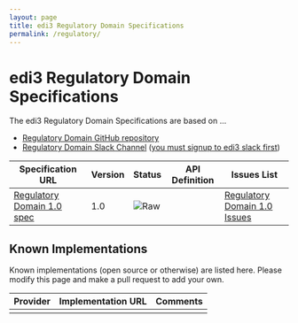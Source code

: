 ```yaml
---
layout: page
title: edi3 Regulatory Domain Specifications
permalink: /regulatory/
---
```


# edi3 Regulatory Domain Specifications

The edi3 Regulatory Domain Specifications are based on ...

* [Regulatory Domain GitHub repository](https://github.com/edi3/edi3-regulatory)
* [Regulatory Domain Slack Channel](https://edi3.slack.com/messages/spec-regulatory/) ([you must signup to edi3 slack first](https://chat.edi3.org/))

| Specification URL | Version | Status | API Definition | Issues List |
| ----------------- | ------  | ------ | -------------- | ----------- |
| [Regulatory Domain 1.0 spec](http://edi3.org/specs/edi3-regulatory/1.0/) | 1.0 | ![Raw](http://rfc.unprotocols.org/spec:2/COSS/raw.svg) |  |  [Regulatory Domain 1.0 Issues](https://github.com/edi3/edi3-regulatory/issues)  |

## Known Implementations

Known implementations (open source or otherwise) are listed here.  Please modify this page and make a pull request to add your own.

|Provider|Implementation URL|Comments|
|--------|------------------|--------|
|  |  |  |

